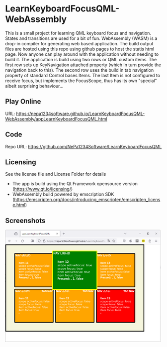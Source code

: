 # LearnKeyboardFocusQML-WebAssembly
This is a small project for learning QML keyboard focus and navigation. States and transitions are used for a bit of fun. 
WebAssembly (WASM) is a drop-in compiler for generating web based application. The build output files are hosted using this repo using github pages to host the statis html page. Now anyone can play around with the application without needing to build it.
The application is build using two rows or QML custom items. The first row sets up KeyNavigation attached property (which in turn provide the navigation back to this). The second row uses the build in tab navigation property of standard Control bases Items. The last Item is not configured to receive focus, but implements the FocusScope, thus has its own "special" albeit surprising behaviour...

## Play Online

URL: https://nepa1234software.github.io/LearnKeyboardFocusQML-WebAssembly/appLearnKeyboardFocusQML.html

## Code

Repo URL: https://github.com/NePa1234Software/LearnKeyboardFocusQML

## Licensing

See the license file and License Folder for details
- The app is build using the Qt Framework opensource version (https://www.qt.io/licensing/)
- WebAssembly build powered by emscription SDK (https://emscripten.org/docs/introducing_emscripten/emscripten_license.html)

## Screenshots
<img src="docs/Screenshot1.png" width="500" height="360">
